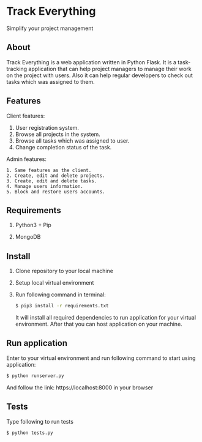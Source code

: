 # Track Everything

Simplify your project management



## About

Track Everything is a web application written in Python Flask. It is a task-tracking application that can help project managers to manage their work on the project with users. Also it can help regular developers to check out tasks which was assigned to them. 



## Features

Client features:

1. User registration system.
2. Browse all projects in the system.
3. Browse all tasks which was assigned to user.
4. Change completion status of the task.

Admin features:

	1. Same features as the client.
 	2. Create, edit and delete projects.
 	3. Create, edit and delete tasks.
 	4. Manage users information.
 	5. Block and restore users accounts. 



## Requirements

1. Python3 + Pip

2. MongoDB

   

## Install

1. Clone repository to your local machine

2. Setup local virtual environment

3. Run following command in terminal:

   ``` bash	
   $ pip3 install -r requirements.txt
   ```

   It will install all required dependencies to run application for your virtual environment. After that you can host application on your machine.

    

## Run application

Enter to your virtual environment and  run following command to start using application:

``` bash
$ python runserver.py
```

And follow the link: https://localhost:8000 in your browser



## Tests

Type following to run tests

``` bash
$ python tests.py
```

